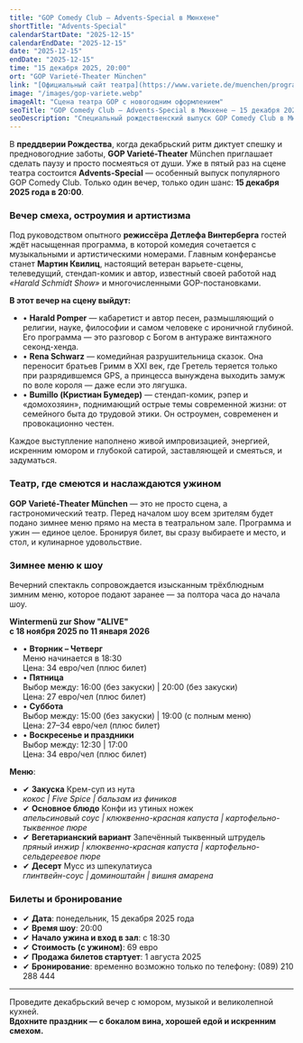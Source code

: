 ```yaml
---
title: "GOP Comedy Club – Advents-Special в Мюнхене"
shortTitle: "Advents-Special"
calendarStartDate: "2025-12-15"
calendarEndDate: "2025-12-15"
date: "2025-12-15"
endDate: "2025-12-15"
time: "15 декабря 2025, 20:00"
ort: "GOP Varieté-Theater München"
link: "[Официальный сайт театра](https://www.variete.de/muenchen/programm/gop-comedy-club-adventsspecial)"
image: "/images/gop-variete.webp"
imageAlt: "Сцена театра GOP с новогодним оформлением"
seoTitle: "GOP Comedy Club – Advents-Special в Мюнхене — 15 декабря 2025"
seoDescription: "Специальный рождественский выпуск GOP Comedy Club в Мюнхене: комики, живые выступления, ужин и хорошее настроение. Бронируйте билеты заранее!"
---
```


В **преддверии Рождества**, когда декабрьский ритм диктует спешку и предновогодние заботы, **GOP Varieté-Theater** München приглашает сделать паузу и просто посмеяться от души. Уже в пятый раз на сцене театра состоится **Advents-Special** — особенный выпуск популярного GOP Comedy Club. Только один вечер, только один шанс: **15 декабря 2025 года в 20:00**.

### Вечер смеха, остроумия и артистизма

Под руководством опытного **режиссёра Детлефа Винтерберга** гостей ждёт насыщенная программа, в которой комедия сочетается с музыкальными и артистическими номерами. Главным конферансье станет **Мартин Квилиц**, настоящий ветеран варьете-сцены, телеведущий, стендап-комик и автор, известный своей работой над _«Harald Schmidt Show»_ и многочисленными GOP-постановками.

**В этот вечер на сцену выйдут:**
- • **Harald Pomper** — кабаретист и автор песен, размышляющий о религии, науке, философии и самом человеке с ироничной глубиной. Его программа — это разговор с Богом в антураже винтажного секонд-хенда.
- • **Rena Schwarz** — комедийная разрушительница сказок. Она переносит братьев Гримм в XXI век, где Гретель теряется только при разрядившемся GPS, а принцесса вынуждена выходить замуж по воле короля — даже если это лягушка.
- • **Bumillo (Кристиан Бумедер)** — стендап-комик, рэпер и «домохозяин», поднимающий острые темы современной жизни: от семейного быта до трудовой этики. Он остроумен, современен и провокационно честен.

Каждое выступление наполнено живой импровизацией, энергией, искренним юмором и глубокой сатирой, заставляющей и смеяться, и задуматься.

### Театр, где смеются и наслаждаются ужином

**GOP Varieté-Theater München** — это не просто сцена, а гастрономический театр. Перед началом шоу всем зрителям будет подано зимнее меню прямо на места в театральном зале. Программа и ужин — единое целое. Бронируя билет, вы сразу выбираете и место, и стол, и кулинарное удовольствие.

### Зимнее меню к шоу

Вечерний спектакль сопровождается изысканным трёхблюдным зимним меню, которое подают заранее — за полтора часа до начала шоу.

**Wintermenü zur Show "ALIVE"**  
**с 18 ноября 2025 по 11 января 2026**

- • **Вторник – Четверг**  
  Меню начинается в 18:30  
  Цена: 34 евро/чел (плюс билет)
- • **Пятница**  
  Выбор между: 16:00 (без закуски) | 20:00 (без закуски)  
  Цена: 27 евро/чел (плюс билет)
- • **Суббота**  
  Выбор между: 15:00 (без закуски) | 19:00 (с полным меню)  
  Цена: 27–34 евро/чел (плюс билет)
- • **Воскресенье и праздники**  
  Выбор между: 12:30 | 17:00  
  Цена: 34 евро/чел (плюс билет)

**Меню**:

- ✔ **Закуска** Крем-суп из нута  
  _кокос | Five Spice | бальзам из фиников_
- ✔ **Основное блюдо** Конфи из утиных ножек  
  _апельсиновый соус | клюквенно-красная капуста | картофельно-тыквенное пюре_
- ✔ **Вегетарианский вариант** Запечённый тыквенный штрудель  
  _пряный инжир | клюквенно-красная капуста | картофельно-сельдереевое пюре_
- ✔ **Десерт** Мусс из шпекулатиуса  
  _глинтвейн-соус | доминоштайн | вишня амарена_

### Билеты и бронирование

- ✔ **Дата**: понедельник, 15 декабря 2025 года
- ✔ **Время шоу**: 20:00
- ✔ **Начало ужина и вход в зал**: с 18:30
- ✔ **Стоимость (с ужином)**: 69 евро
- ✔ **Продажа билетов стартует**: 1 августа 2025
- ✔ **Бронирование**: временно возможно только по телефону: (089) 210 288 444

---

Проведите декабрьский вечер с юмором, музыкой и великолепной кухней.  
**Вдохните праздник — с бокалом вина, хорошей едой и искренним смехом.**
